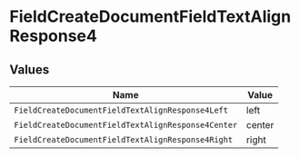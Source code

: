 # FieldCreateDocumentFieldTextAlignResponse4


## Values

| Name                                               | Value                                              |
| -------------------------------------------------- | -------------------------------------------------- |
| `FieldCreateDocumentFieldTextAlignResponse4Left`   | left                                               |
| `FieldCreateDocumentFieldTextAlignResponse4Center` | center                                             |
| `FieldCreateDocumentFieldTextAlignResponse4Right`  | right                                              |